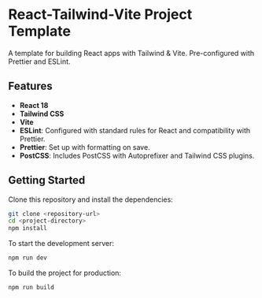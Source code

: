 # React-Tailwind-Vite Project Template

A template for building React apps with Tailwind & Vite. Pre-configured with Prettier and ESLint.

## Features

- **React 18**
- **Tailwind CSS**
- **Vite**
- **ESLint**: Configured with standard rules for React and compatibility with Prettier.
- **Prettier**: Set up with formatting on save.
- **PostCSS**: Includes PostCSS with Autoprefixer and Tailwind CSS plugins.

## Getting Started

Clone this repository and install the dependencies:

```bash
git clone <repository-url>
cd <project-directory>
npm install
```

To start the development server:

```bash
npm run dev
```

To build the project for production:

```bash
npm run build
```
